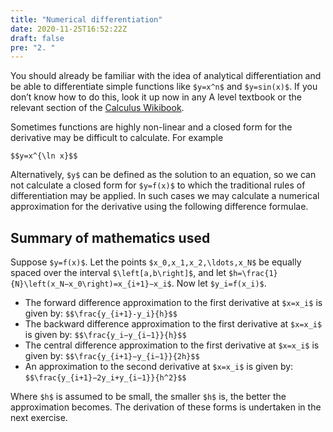 ```yaml
---
title: "Numerical differentiation"
date: 2020-11-25T16:52:22Z
draft: false
pre: "2. "
---
```


You should already be familiar with the idea of analytical differentiation and be able to differentiate simple functions like `$y=x^n$` and `$y=sin(x)$`.
If you don’t know how to do this, look it up now in any A level textbook or the relevant section of the [Calculus Wikibook](https://en.wikibooks.org/wiki/Calculus/Differentiation/Differentiation_Defined).

Sometimes functions are highly non-linear and a closed form for the derivative may be difficult to calculate.
For example

`$$y=x^{\ln x}$$`

Alternatively, `$y$` can be defined as the solution to an equation, so we can not calculate a closed form for `$y=f(x)$` to which the traditional rules of differentiation may be applied.
In such cases we may calculate a numerical approximation for the derivative using the following difference formulae.


## Summary of mathematics used

Suppose `$y=f(x)$`.
Let the points `$x_0,x_1,x_2,\ldots,x_N$` be equally spaced over the interval `$\left[a,b\right]$`, and let `$h=\frac{1}{N}\left(x_N−x_0\right)=x_{i+1}−x_i$`.
Now let `$y_i=f(x_i)$`.

- The forward difference approximation to the first derivative at `$x=x_i$` is given by:
    `$$\frac{y_{i+1}-y_i}{h}$$`
- The backward difference approximation to the first derivative at `$x=x_i$` is given by:
    `$$\frac{y_i−y_{i−1}}{h}$$`
- The central difference approximation to the first derivative at `$x=x_i$` is given by:
    `$$\frac{y_{i+1}−y_{i−1}}{2h}$$`
- An approximation to the second derivative at `$x=x_i$` is given by:
    `$$\frac{y_{i+1}−2y_i+y_{i−1}}{h^2}$$`

Where `$h$` is assumed to be small, the smaller `$h$` is, the better the approximation becomes.
The derivation of these forms is undertaken in the next exercise.

